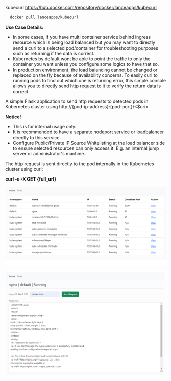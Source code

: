 kubecurl
https://hub.docker.com/repository/docker/lanceapps/kubecurl

```bash
  docker pull lanceapps/kubecurl
```

**Use Case Details:**

- In some cases, if you have multi container service behind ingress resource which is being load balanced but you may want to directly send a curl to a selected pod/container for troubleshooting purposes such as returning if the data is correct.
- Kubernetes by default wont be able to point the traffic to only the container you want unless you configure some logics to have that so.
- In production environment, the load balancing cannot be changed or replaced on the fly because of availability concerns. To easily curl to running pods to find out which one is returning error, this simple console allows you to directly send http request to it to verify the return data is correct.


A simple Flask application to send http requests to detected pods in Kubernetes cluster using http://{pod-ip-address}:{pod-port}/<$uri>

**Notice!**

- This is for internal usage only.
- It is recommended to have a separate nodeport service or loadbalancer directly to this service. 
- Configure Public/Private IP Source Whitelisting at the load balancer side to ensure selected resources can only access it. E.g. an internal jump server or administrator's machine. 

The http request is sent directly to the pod internally in the Kubernetes cluster using curl:

**curl -s -X GET {full_url}**

![img_1.png](img_1.png)

![img.png](img.png)